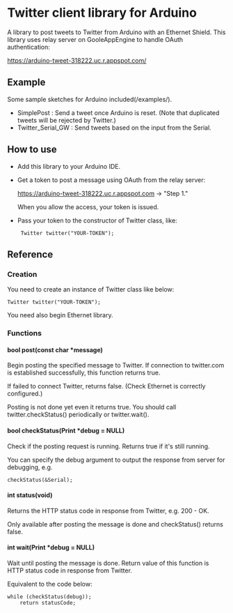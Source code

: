 # Twitter client library for Arduino
A library to post tweets to Twitter from Arduino with an Ethernet Shield.
This library uses relay server on GooleAppEngine to handle OAuth authentication:

https://arduino-tweet-318222.uc.r.appspot.com/

## Example
Some sample sketches for Arduino included(/examples/).

 - SimplePost : Send a tweet once Arduino is reset. (Note that duplicated tweets
   will be rejected by Twitter.)
 - Twitter_Serial_GW : Send tweets based on the input from the Serial.

## How to use
 + Add this library to your Arduino IDE.

 + Get a token to post a message using OAuth from the relay server:

   https://arduino-tweet-318222.uc.r.appspot.com -> "Step 1."

   When you allow the access, your token is issued.

 + Pass your token to the constructor of Twitter class, like:

        Twitter twitter("YOUR-TOKEN");

## Reference
### Creation
You need to create an instance of Twitter class like below:

    Twitter twitter("YOUR-TOKEN");

You need also begin Ethernet library.

### Functions
#### bool post(const char *message)

Begin posting the specified message to Twitter. If connection to twitter.com is established successfully, this function returns true.

If failed to connect Twitter, returns false. (Check Ethernet is correctly configured.)

Posting is not done yet even it returns true. You should call twitter.checkStatus() periodically or twitter.wait().

#### bool checkStatus(Print *debug = NULL)

Check if the posting request is running. Returns true if it's still running.

You can specify the debug argument to output the response from server for debugging, e.g.

    checkStatus(&Serial);

#### int status(void)

Returns the HTTP status code in response from Twitter, e.g. 200 - OK.

Only available after posting the message is done and checkStatus() returns false.

#### int wait(Print *debug = NULL)

Wait until posting the message is done. Return value of this function is HTTP status code in response from Twitter.

Equivalent to the code below:

    while (checkStatus(debug));
        return statusCode;

